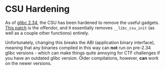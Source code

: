 # CSU Hardening

As of [glibc 2.34](https://lwn.net/Articles/864920/), the CSU has been hardened to remove the useful gadgets. [This patch](https://sourceware.org/legacy-ml/libc-alpha/2018-06/msg00717.html) is the offendor, and it essentially removes `__libc_csu_init` (as well as a couple other functions) entirely.

Unfortunately, changing this breaks the ABI (application binary interface), meaning that any binaries compiled in this way can **not** run on pre-2.34 glibc versions - which can make things quite annoying for CTF challenges if you have an outdated glibc version. Older compilations, however, **can** work on the newer versions.
